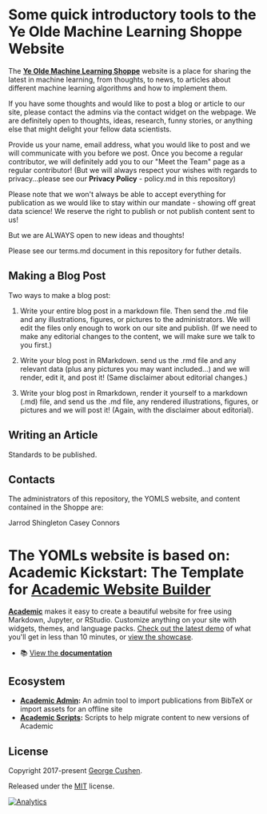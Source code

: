 # Some quick introductory tools to the Ye Olde Machine Learning Shoppe Website

The [**Ye Olde Machine Learning Shoppe**](https://yeoldemachinelearningshoppe.com/) website is a place for sharing the latest in machine learning, from thoughts, to news, to articles about different machine learning algorithms and how to implement them.  

If you have some thoughts and would like to post a blog or article to our site, please contact the admins via the contact widget on the webpage. We are definitely open to thoughts, ideas, research, funny stories, or anything else that might delight your fellow data scientists. 

Provide us your name, email address, what you would like to post and we will communicate with you before we post. Once you become a regular contributor, we will definitely add you to our "Meet the Team" page as a regular contributor! (But we will always respect your wishes with regards to privacy...please see our **Privacy Policy** - policy.md in this repository)

Please note that we won't always be able to accept everything for publication as we would like to stay within our mandate - showing off great data science! We reserve the right to publish or not publish content sent to us!

But we are ALWAYS open to new ideas and thoughts!

Please see our terms.md document in this repository for futher details.

## Making a Blog Post

Two ways to make a blog post:

1. Write your entire blog post in a markdown file. Then send the .md file and any illustrations, figures, or pictures to the administrators. We will edit the files only enough to work on our site and publish. (If we need to make any editorial changes to the content, we will make sure we talk to you first.)

2. Write your blog post in RMarkdown. send us the .rmd file and any relevant data (plus any pictures you may want included...) and we will render, edit it, and post it! (Same disclaimer about editorial changes.)

3. Write your blog post in Rmarkdown, render it yourself to a markdown (.md) file, and send us the .md file, any rendered illustrations, figures, or pictures and we will post it! (Again, with the disclaimer about editorial). 


## Writing an Article

Standards to be published.


## Contacts

The administrators of this repository, the YOMLS website, and content contained in the Shoppe are:

Jarrod Shingleton
Casey Connors


# The YOMLs website is based on: Academic Kickstart: The Template for [Academic Website Builder](https://sourcethemes.com/academic/)

[**Academic**](https://github.com/gcushen/hugo-academic) makes it easy to create a beautiful website for free using Markdown, Jupyter, or RStudio. Customize anything on your site with widgets, themes, and language packs. [Check out the latest demo](https://academic-demo.netlify.app/) of what you'll get in less than 10 minutes, or [view the showcase](https://sourcethemes.com/academic/#expo).

- 📚 [View the **documentation**](https://sourcethemes.com/academic/docs/)

## Ecosystem

* **[Academic Admin](https://github.com/sourcethemes/academic-admin):** An admin tool to import publications from BibTeX or import assets for an offline site
* **[Academic Scripts](https://github.com/sourcethemes/academic-scripts):** Scripts to help migrate content to new versions of Academic

## License

Copyright 2017-present [George Cushen](https://georgecushen.com).

Released under the [MIT](https://github.com/sourcethemes/academic-kickstart/blob/master/LICENSE.md) license.

[![Analytics](https://ga-beacon.appspot.com/UA-78646709-2/academic-kickstart/readme?pixel)](https://github.com/igrigorik/ga-beacon)
